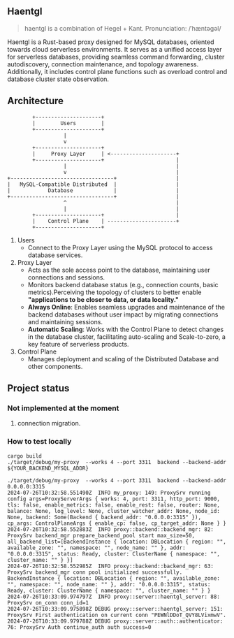 ## Haentgl

> haentgl is a combination of Hegel + Kant. Pronunciation: /ˈhæntəgəl/

Haentgl is a Rust-based proxy designed for MySQL databases, oriented towards cloud serverless environments. It
serves as a unified access layer for serverless databases, providing seamless command forwarding, cluster autodiscovery,
connection maintenance, and topology awareness. Additionally, it includes control plane functions such as overload
control and database cluster state observation.

## Architecture

```text
        +---------------------+
        |        Users        |
        +---------------------+
                  |
                  v
        +---------------------+
        |     Proxy Layer     | <---------------------+
        +---------------------+                       |
                  |                                   |
                  v                                   |
+---------------------------------+                   |
|   MySQL-Compatible Distributed  |                   |
|            Database             |                   |
+---------------------------------+                   |
                  ^                                   |
                  |                                   |
        +---------------------+                       |
        |    Control Plane    | ----------------------+
        +---------------------+

```

1. Users
    - Connect to the Proxy Layer using the MySQL protocol to access database services.
2. Proxy Layer
    - Acts as the sole access point to the database, maintaining user connections and sessions.
    - Monitors backend database status (e.g., connection counts, basic metrics).Perceiving the topology of clusters to
      better enable **"applications to be closer to data, or data locality."**
    - **Always Online**: Enables seamless upgrades and maintenance of the backend databases without user impact by migrating
      connections and maintaining sessions.
    - **Automatic Scaling**: Works with the Control Plane to detect changes in the database cluster, facilitating
      auto-scaling and Scale-to-zero, a key feature of serverless products.
3. Control Plane
    - Manages deployment and scaling of the Distributed Database and other components.

## Project status

### Not implemented at the moment

1. connection migration.

### How to test locally

```shell
cargo build 
./target/debug/my-proxy  --works 4 --port 3311  backend --backend-addr ${YOUR_BACKEND_MYSQL_ADDR}
 ```

```text
./target/debug/my-proxy  --works 4 --port 3311  backend --backend-addr 0.0.0.0:3315
2024-07-26T10:32:58.551490Z  INFO my_proxy: 149: ProxySrv running config args=ProxyServerArgs { works: 4, port: 3311, http_port: 9000, tls: false, enable_metrics: false, enable_rest: false, router: None, balance: None, log_level: None, cluster_watcher_addr: None, node_id: None, backend: Some(Backend { backend_addr: "0.0.0.0:3315" }), cp_args: ControlPlaneArgs { enable_cp: false, cp_target_addr: None } }
2024-07-26T10:32:58.552883Z  INFO proxy::backend::backend_mgr: 82: ProxySrv backend_mgr prepare_backend_pool start max_size=50, all_backend_list=[BackendInstance { location: DBLocation { region: "", available_zone: "", namespace: "", node_name: "" }, addr: "0.0.0.0:3315", status: Ready, cluster: ClusterName { namespace: "", cluster_name: "" } }]
2024-07-26T10:32:58.552985Z  INFO proxy::backend::backend_mgr: 63: ProxySrv backend_mgr conn pool initialized successfully. BackendInstance { location: DBLocation { region: "", available_zone: "", namespace: "", node_name: "" }, addr: "0.0.0.0:3315", status: Ready, cluster: ClusterName { namespace: "", cluster_name: "" } }
2024-07-26T10:33:09.974797Z  INFO proxy::server::haentgl_server: 88: ProxySrv on_conn conn_id=1
2024-07-26T10:33:09.975898Z DEBUG proxy::server::haentgl_server: 151: ProxySrv First authentication on current conn "PEWNlDDoT_QVY8LVixmwV".
2024-07-26T10:33:09.979788Z DEBUG proxy::server::auth::authenticator: 76: ProxySrv Auth continue_auth auth success=0
```